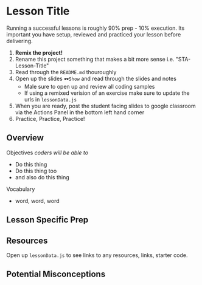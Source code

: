 # Lesson Title

Running a successful lessons is roughly 90% prep - 10% execution. Its important you have setup, reviewed and practiced
your lesson before delivering.

1. **Remix the project!**
2. Rename this project something that makes a bit more sense i.e. "STA-Lesson-Title"
3. Read through the `README.md` thouroughly
4. Open up the slides `🕶️Show` and read through the slides and notes
    - Male sure to open up and review all coding samples
    - If using a remixed verision of an exercise make sure to update the urls in `lessonData.js`
5. When you are ready, post the student facing slides to google classroom
via the Actions Panel in the bottom left hand corner
6. Practice, Practice, Practice!

## Overview
Objectives *coders will be able to*
* Do this thing
* Do this thing too
* and also do this thing

Vocabulary
* word, word, word


## Lesson Specific Prep

## Resources
Open up `lessonData.js` to see links to any resources, links, starter code.

## Potential Misconceptions


